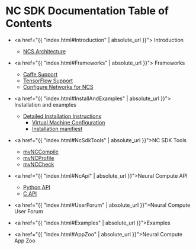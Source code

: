 # NC SDK Documentation Table of Contents

-  <a href="{{ "index.html#Introduction" | absolute_url }}"> Introduction </a>
    - [NCS Architecture](ncs1arch.md)

-  <a href="{{ "index.html#Frameworks" | absolute_url }}"> Frameworks </a>
    - [Caffe Support](Caffe.md)
    - [TensorFlow Support](TensorFlow.md)
    - [Configure Networks for NCS](configure_network.md)

- <a href="{{ "index.html#InstallAndExamples" | absolute_url }}"> Installation and examples </a>
    - [Detailed Installation Instructions](install.md)
        - [Virtual Machine Configuration](VirtualMachineConfig.md)
        - [Installation manifiest](manifest.md)

- <a href="{{ "index.html#NcSdkTools" | absolute_url }}">NC SDK Tools </a>
    - [mvNCCompile](tools/compile.md)
    - [mvNCProfile](tools/profile.md)
    - [mvNCCheck](tools/check.md)

- <a href="{{ "index.html#NcApi" | absolute_url }}">Neural Compute API </a>
    - [Python API](py_api/readme.md)
    - [C API](c_api/readme.md)

- <a href="{{ "index.html#UserForum" | absolute_url }}">Neural Compute User Forum </a>

- <a href="{{ "index.html#Examples" | absolute_url }}">Examples </a>

- <a href="{{ "index.html#AppZoo" | absolute_url }}">Neural Compute App Zoo </a>
